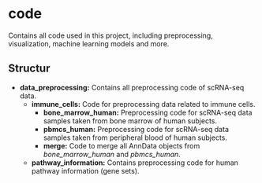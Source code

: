 # code
Contains all code used in this project, including preprocessing, visualization, machine learning models and more.

## Structur
- **data_preprocessing:** Contains all preprocessing code of scRNA-seq data.
    - **immune_cells:** Code for preprocessing data related to immune cells.
        - **bone_marrow_human:** Preprocessing code for scRNA-seq data samples taken from bone marrow of human subjects.
        - **pbmcs_human:** Preprocessing code for scRNA-seq data samples taken from peripheral blood of human subjects.
        - **merge:** Code to merge all AnnData objects from *bone_marrow_human* and *pbmcs_human*.
    - **pathway_information:** Contains preprocessing code for human pathway information (gene sets).